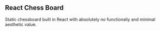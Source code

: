 ## React Chess Board

Static chessboard built in React with absolutely no functionaliy and minimal aesthetic value. 